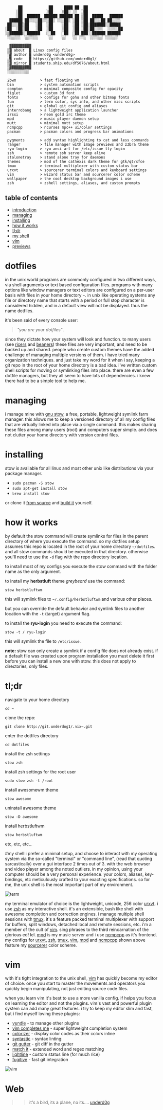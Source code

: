 ```
      ██            ██     ████ ██  ██                
     ░██           ░██    ░██░ ░░  ░██                
     ░██  ██████  ██████ ██████ ██ ░██  █████   ██████
  ██████ ██░░░░██░░░██░ ░░░██░ ░██ ░██ ██░░░██ ██░░░░ 
 ██░░░██░██   ░██  ░██    ░██  ░██ ░██░███████░░█████ 
░██  ░██░██   ░██  ░██    ░██  ░██ ░██░██░░░░  ░░░░░██
░░██████░░██████   ░░██   ░██  ░██ ███░░██████ ██████ 
 ░░░░░░  ░░░░░░     ░░    ░░   ░░ ░░░  ░░░░░░ ░░░░░░  
 
  ▓▓▓▓▓▓▓▓▓▓
 ░▓ about  ▓ Linux config files
 ░▓ author ▓ underd0g <underd0g>
 ░▓ code   ▓ https://github.com/underd0g1/
 ░▓ mirror ▓ students.ship.edu/df5076/about.html
 ░▓▓▓▓▓▓▓▓▓▓
 ░░░░░░░░░░

 2bwm           > fast floating wm
 bin            > system automation scripts
 compton        > minimal composite config for opacity
 figlet         > custom 3d font
 fonts          > configs for gohu and other bitmap fonts
 fun            > term color, sys info, and other misc scripts
 git            > global git config and aliases
 interrobang    > a lightweight application launcher
 irssi          > neon gold irc theme
 mpd            > music player daemon setup
 mutt           > minimal mutt setup
 ncmpcpp        > ncurses mpc++ ui/color settings
 pacman         > pacman colors and progress bar animations

 pygments       > add syntax highlighting to cat and less commands
 ranger         > file manager with image previews and z3bra theme
 ryu-login      > ryu ansi art for /etc/issue tty login
 ssh            > remote ssh server keep alive
 stalonetray    > stand alone tray for daemons
 themes         > mod of the cathexis dark theme for gtk/qt/xfce
 tmux           > terminal multiplexer with custom status bar
 urxvt          > sourcerer terminal colors and keyboard settings
 vim            > wizard status bar and sourcerer color scheme
 wallpaper      > the cool desktop background images i use
 zsh            > zshell settings, aliases, and custom prompts
```

## table of contents
 - [introduction](#dotfiles)
 - [managing](#managing)
 - [installing](#installing)
 - [how it works](#how-it-works)
 - [tl;dr](#tldr)
 - [my shell](#my-shell)
 - [vim](#vim)
 - [previews](#previews)

# dotfiles
in the unix world programs are commonly configured in two different ways, via shell arguments or text based configuration files. programs with many options like window managers or text editors are configured on a per-user basis with files in your home directory `~`. in unix like operating systems any file or directory name that starts with a period or full stop character is considered hidden, and in a default view will not be displayed. thus the name dotfiles. 

it's been said of every console user: 
> _"you are your dotfiles"_.

since they dictate how your system will look and function. to many users (see [ricers](http://unixporn.net) and [beaners](http://nixers.net)) these files are very important, and need to be backed up and shared. people who create custom themes have the added challenge of managing multiple versions of them. i have tried many organization techniques. and just take my word for it when i say, keeping a git repo in the root of your home directory is a bad idea. i've written custom shell scripts for moving or symlinking files into place. there are even a few dotfile managers, but they all seem to have lots of dependencies. i knew there had to be a simple tool to help me.

# managing
i manage mine with [gnu stow](http://www.gnu.org/software/stow/), a free, portable, lightweight symlink farm manager. this allows me to keep a versioned directory of all my config files that are virtually linked into place via a single command. this makes sharing these files among many users (root) and computers super simple. and does not clutter your home directory with version control files.

# installing
stow is available for all linux and most other unix like distributions via your package manager.

- `sudo pacman -S stow`
- `sudo apt-get install stow`
- `brew install stow`

or clone it [from source](https://savannah.gnu.org/git/?group=stow) and [build it](http://git.savannah.gnu.org/cgit/stow.git/tree/INSTALL) yourself.

# how it works
by default the stow command will create symlinks for files in the parent directory of where you execute the command. so my dotfiles setup assumes this repo is located in the root of your home directory `~/dotfiles`. and all stow commands should be executed in that directory. otherwise you'll need to use the `-d` flag with the repo directory location.

to install most of my configs you execute the stow command with the folder name as the only argument. 

to install my **herbstluft** theme _greybeard_ use the command:

`stow herbstluftwm`

this will symlink files to `~/.config/herbstluftwm` and various other places.

but you can override the default behavior and symlink files to another location with the `-t` (target) argument flag. 

to install the **ryu-login** you need to execute the command:

`stow -t / ryu-login` 

this will symlink the file to `/etc/issue`.

**note:** stow can only create a symlink if a config file does not already exist. if a default file was created upon program installation you must delete it first before you can install a new one with stow. this does not apply to directories, only files.

# tl;dr
navigate to your home directory

`cd ~`

clone the repo:

`git clone http://git.underdog1/.nix~.git`

enter the dotfiles directory

`cd dotfiles`

install the zsh settings

`stow zsh`

install zsh settings for the root user

`sudo stow zsh -t /root`

install awesomewm theme

`stow awesome`

uninstall awesome theme

`stow -D awesome`

install herbstluftwm

`stow herbstluftwm`

etc, etc, etc...

#my shell
i prefer a minimal setup, and choose to interact with my operating system via the so-called "terminal" or "command line", (read that quoting sarcastically) over a gui interface 2 times out of 3. with the web browser and video player among the noted outliers. in my opinion, using your computer should be a very personal experience. your colors, aliases, key-bindings, etc meticulously crafted to your exacting specifications. so for me, the unix shell is the most important part of my environment.

![term](https://github.com/underd0g1/.nix-/blob/master/zsh.gif)

my terminal emulator of choice is the lightweight, unicode, 256 color [urxvt](http://linux.die.net/man/1/urxvt). i use [zsh](http://linux.die.net/man/1/zsh) as my interactive shell. it's an extensible, bash like shell with awesome completion and correction engines. i manage multiple shell sessions with [tmux](http://linux.die.net/man/1/tmux). it's a feature packed terminal multiplexer with support for buffers, split windows, detached local and remote sessions, etc. i'm a member of the cult of [vim](http://linux.die.net/man/1/vim). sing phrases to the third reincarnation of the glorious ed! lel. [mpd](http://linux.die.net/man/1/mpd) is my music server and i use [ncmpcpp](http://ncmpcpp.rybczak.net/) as it's frontend. my configs for [urxvt](http://git.io/.urxvt), [zsh](http://git.io/.zsh), [tmux](http://git.io/.tmux), [vim](http://git.io/.vim), [mpd](http://git.io/.mpd) and [ncmpcpp](http://git.io/.ncmpcpp) shown above feature my [sourcerer](http://sourcerer.xero.nu) color scheme.

# vim
with it's tight integration to the unix shell, [vim](http://www.vim.org) has quickly become my editor of choice. once you start to master the movements and operators you quickly begin manipulating, not just editing source code files.

when you learn vim it's best to use a more vanilla config. if helps you focus on learning the editor and not the plugins. vim's vast and powerful plugin system can add many great features. i try to keep my editor slim and fast, but i find myself loving these plugins:

- [vundle](https://github.com/gmarik/vundle.vim) - to manage other plugins
- [vim completes me](https://github.com/ajh17/VimCompletesMe) - super lightweight completion system
- [colorizer](https://github.com/lilydjwg/colorizer) - display color codes as their colors inline
- [syntastic](https://github.com/scrooloose/syntastic) - syntax linting
- [git gutter](https://github.com/airblade/vim-gitgutter) - git diff in the gutter
- [match it](https://github.com/isa/vim-matchit) - extended word and regex matching
- [lightline](https://github.com/itchyny/lightline.vim) - custom status line (for much rice)
- [fugitive](https://github.com/tpope/vim-fugitive) - fast git integration


![vim](https://github.com/underd0g1/.nix-/blob/master/vim.gif)
# Web 

 >> it's a bird, its a plane, no its.... [underd0g](https://students.ship.edu/df5076/about.html)
